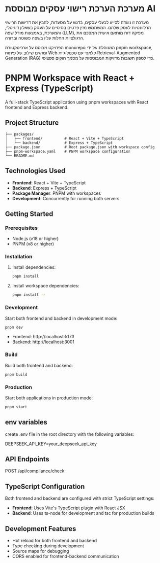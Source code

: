 # מערכת הערכת רישוי עסקים מבוססת AI
מערכת זו נועדה לסייע לבעלי עסקים, בדגש על מסעדות, להבין את דרישות הרישוי הרלוונטיות לעסק שלהם. המשתמש מזין פרטים בסיסיים על העסק בשאלון דיגיטלי, והמערכת, באמצעות מודל שפה (LLM), מפיקה דוח מותאם אישית המסכם את הרגולציות החלות עליו בשפה פשוטה וברורה.

הפרויקט מבוסס על ארכיטקטורת monorepo המנוהלת על ידי pnpm workspace, ומדגים שילוב של פיתוח Web קלאסי עם טכנולוגיית Retrieval-Augmented Generation (RAG) כדי לספק תשובות מדויקות המבוססות על מסמך חוקים ספציפי.

# PNPM Workspace with React + Express (TypeScript)

A full-stack TypeScript application using pnpm workspaces with React frontend and Express backend.

## Project Structure

```
├── packages/
│   ├── frontend/          # React + Vite + TypeScript
│   └── backend/           # Express + TypeScript
├── package.json           # Root package.json with workspace config
├── pnpm-workspace.yaml    # PNPM workspace configuration
└── README.md
```

## Technologies Used

- **Frontend**: React + Vite + TypeScript
- **Backend**: Express + TypeScript
- **Package Manager**: PNPM with workspaces
- **Development**: Concurrently for running both servers

## Getting Started

### Prerequisites

- Node.js (v18 or higher)
- PNPM (v8 or higher)

### Installation

1. Install dependencies:

   ```bash
   pnpm install
   ```

2. Install workspace dependencies:
   ```bash
   pnpm install -r
   ```

### Development

Start both frontend and backend in development mode:

```bash
pnpm dev
```

- Frontend: http://localhost:5173
- Backend: http://localhost:3001

### Build

Build both frontend and backend:

```bash
pnpm build
```

### Production

Start both applications in production mode:

```bash
pnpm start
```

## env variables

create .env file in the root directory with the following variables:

DEEPSEEK_API_KEY=your_deepseek_api_key

## API Endpoints

POST /api/compliance/check

## TypeScript Configuration

Both frontend and backend are configured with strict TypeScript settings:

- **Frontend**: Uses Vite's TypeScript plugin with React JSX
- **Backend**: Uses ts-node for development and tsc for production builds

## Development Features

- Hot reload for both frontend and backend
- Type checking during development
- Source maps for debugging
- CORS enabled for frontend-backend communication
